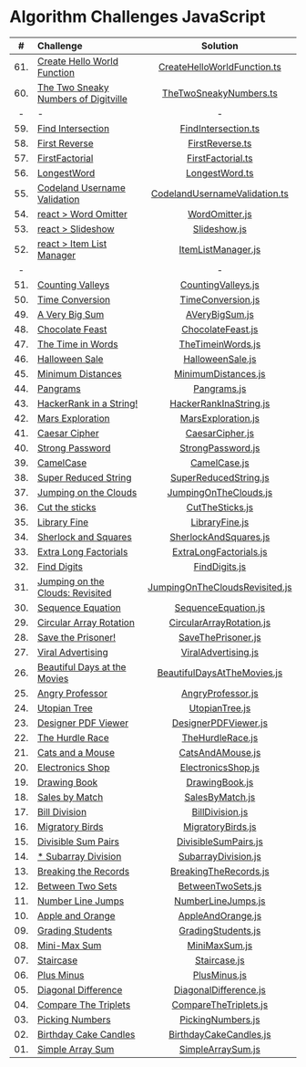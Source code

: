 # Algorithm Challenges JavaScript

| # | Challenge |  	Solution | 
|:-:|:--------|:--------:|
|61.|[Create Hello World Function](https://leetcode.com/problems/create-hello-world-function/description)|[CreateHelloWorldFunction.ts](./solutions/leetcode/CreateHelloWorldFunction.ts)|
|60.|[The Two Sneaky Numbers of Digitville](https://leetcode.com/problems/the-two-sneaky-numbers-of-digitville/description/)|[TheTwoSneakyNumbers.ts](./solutions/leetcode/TheTwoSneakyNumbers.ts)|
|-|-|-|
| 59. | [Find Intersection](https://cressoft.coderbyte.com/editor/Find%20Intersection:TypeScript) | [FindIntersection.ts](./solutions/coderbyte/FindIntersection.ts)| 
| 58. | [First Reverse](https://cressoft.coderbyte.com/editor/First%20Reverse:TypeScript) | [FirstReverse.ts](./solutions/coderbyte/FirstReverse.ts)| 
| 57. | [FirstFactorial](https://cressoft.coderbyte.com/editor/First%20Factorial:TypeScript) | [FirstFactorial.ts](./solutions/coderbyte/FirstFactorial.ts)| 
| 56. | [LongestWord](https://cressoft.coderbyte.com/results/ufukcankurt:Longest%20Word:TypeScript) | [LongestWord.ts](./solutions/coderbyte/LongestWord.ts)| 
| 55. | [Codeland Username Validation](https://cressoft.coderbyte.com/editor/Codeland%20Username%20Validation:TypeScript) | [CodelandUsernameValidation.ts](./solutions/coderbyte/CodelandUsernameValidation.ts)| 
| 54. | [react > Word Omitter](https://www.hackerrank.com/challenges/react-word-omitter/problem?isFullScreen=true) | [WordOmitter.js](./solutions/react/WordOmitter.js)| 
| 53. | [react > Slideshow](https://www.hackerrank.com/challenges/react-slideshow-1/problem?isFullScreen=true) | [Slideshow.js](./solutions/react/Slideshow.js)| 
| 52. | [react > Item List Manager](https://www.hackerrank.com/challenges/item-list-manager/problem?isFullScreen=true) | [ItemListManager.js](./solutions/react/ItemListManager.js)| 
|-||-|
| 51. | [Counting Valleys](https://www.hackerrank.com/challenges/counting-valleys/problem?isFullScreen=true) | [CountingValleys.js](./solutions/CountingValleys.js) | 
| 50. | [Time Conversion](https://www.hackerrank.com/challenges/time-conversion/problem?isFullScreen=true) | [TimeConversion.js](./solutions/TimeConversion.js) | 
| 49. | [A Very Big Sum](https://www.hackerrank.com/challenges/a-very-big-sum/problem?isFullScreen=true) | [AVeryBigSum.js](./solutions/AVeryBigSum.js) | 
| 48. | [Chocolate Feast](https://www.hackerrank.com/challenges/chocolate-feast/problem?isFullScreen=true) | [ChocolateFeast.js](./solutions/ChocolateFeast.js) | 
| 47. | [The Time in Words](https://www.hackerrank.com/challenges/the-time-in-words/problem?isFullScreen=true) | [TheTimeinWords.js](./solutions/TheTimeinWords.js) | 
| 46. | [Halloween Sale](https://www.hackerrank.com/challenges/halloween-sale/problem?isFullScreen=true) | [HalloweenSale.js](./solutions/HalloweenSale.js) | 
| 45. | [Minimum Distances](https://www.hackerrank.com/challenges/minimum-distances/problem?isFullScreen=true) | [MinimumDistances.js](./solutions/MinimumDistances.js) | 
| 44. | [Pangrams](https://www.hackerrank.com/challenges/pangrams/problem?isFullScreen=true) | [Pangrams.js](./solutions/Pangrams.js) | 
| 43. | [HackerRank in a String!](https://www.hackerrank.com/challenges/hackerrank-in-a-string/problem?isFullScreen=true) | [HackerRankInaString.js](./solutions/HackerRankInaString.js) | 
| 42. | [Mars Exploration](https://www.hackerrank.com/challenges/mars-exploration/problem?isFullScreen=true) | [MarsExploration.js](./solutions/MarsExploration.js) | 
| 41. | [Caesar Cipher](https://www.hackerrank.com/challenges/caesar-cipher-1/problem?isFullScreen=true) | [CaesarCipher.js](./solutions/CaesarCipher.js) | 
| 40. | [Strong Password](https://www.hackerrank.com/challenges/strong-password/problem?isFullScreen=true) | [StrongPassword.js](./solutions/StrongPassword.js) | 
| 39. | [CamelCase](https://www.hackerrank.com/challenges/camelcase/problem?isFullScreen=true) | [CamelCase.js](./solutions/CamelCase.js) | 
| 38. | [Super Reduced String](https://www.hackerrank.com/challenges/reduced-string/problem?isFullScreen=true) | [SuperReducedString.js](./solutions/SuperReducedString.js) | 
| 37. | [Jumping on the Clouds](https://www.hackerrank.com/challenges/jumping-on-the-clouds/problem?isFullScreen=true) | [JumpingOnTheClouds.js](./solutions/JumpingOnTheClouds.js) | 
| 36. | [Cut the sticks](https://www.hackerrank.com/challenges/cut-the-sticks/problem?isFullScreen=true) | [CutTheSticks.js](./solutions/CutTheSticks.js) | 
| 35. | [Library Fine](https://www.hackerrank.com/challenges/library-fine/problem?isFullScreen=true) | [LibraryFine.js](./solutions/LibraryFine.js) | 
| 34. | [Sherlock and Squares](https://www.hackerrank.com/challenges/sherlock-and-squares/problem?isFullScreen=true) | [SherlockAndSquares.js](./solutions/SherlockAndSquares.js) | 
| 33. | [Extra Long Factorials](https://www.hackerrank.com/challenges/extra-long-factorials/problem?isFullScreen=true) | [ExtraLongFactorials.js](./solutions/ExtraLongFactorials.js) | 
| 32. | [Find Digits](https://www.hackerrank.com/challenges/find-digits/problem?isFullScreen=true) | [FindDigits.js](./solutions/FindDigits.js) | 
| 31. | [Jumping on the Clouds: Revisited](https://www.hackerrank.com/challenges/jumping-on-the-clouds-revisited/problem?isFullScreen=true) | [JumpingOnTheCloudsRevisited.js](./solutions/JumpingOnTheCloudsRevisited.js) | 
| 30. | [Sequence Equation](https://www.hackerrank.com/challenges/permutation-equation/problem?isFullScreen=true) | [SequenceEquation.js](./solutions/SequenceEquation.js) | 
| 29. | [Circular Array Rotation](https://www.hackerrank.com/challenges/circular-array-rotation/problem?isFullScreen=true) | [CircularArrayRotation.js](./solutions/CircularArrayRotation.js) | 
| 28. | [Save the Prisoner!](https://www.hackerrank.com/challenges/save-the-prisoner/problem?isFullScreen=true) | [SaveThePrisoner.js](./solutions/SaveThePrisoner.js) | 
| 27. | [Viral Advertising](https://www.hackerrank.com/challenges/beautiful-days-at-the-movies/problem?isFullScreen=true) | [ViralAdvertising.js](./solutions/ViralAdvertising.js) | 
| 26. | [Beautiful Days at the Movies](https://www.hackerrank.com/challenges/beautiful-days-at-the-movies/problem?isFullScreen=true) | [BeautifulDaysAtTheMovies.js](./solutions/BeautifulDaysAtTheMovies.js) | 
| 25. | [Angry Professor](https://www.hackerrank.com/challenges/angry-professor/problem?isFullScreen=true) | [AngryProfessor.js](./solutions/AngryProfessor.js) | 
| 24. | [Utopian Tree](https://www.hackerrank.com/challenges/utopian-tree/problem?isFullScreen=true) | [UtopianTree.js](./solutions/UtopianTree.js) | 
| 23. | [Designer PDF Viewer](https://www.hackerrank.com/challenges/designer-pdf-viewer/problem?isFullScreen=true) | [DesignerPDFViewer.js](./solutions/DesignerPDFViewer.js) | 
| 22. | [The Hurdle Race](https://www.hackerrank.com/challenges/the-hurdle-race/problem?isFullScreen=true) | [TheHurdleRace.js](./solutions/TheHurdleRace.js) | 
| 21. | [Cats and a Mouse](https://www.hackerrank.com/challenges/cats-and-a-mouse/problem?isFullScreen=true) | [CatsAndAMouse.js](./solutions/CatsAndAMouse.js) | 
| 20. | [Electronics Shop](https://www.hackerrank.com/challenges/electronics-shop/problem?isFullScreen=true) | [ElectronicsShop.js](./solutions/ElectronicsShop.js) | 
| 19. | [Drawing Book](https://www.hackerrank.com/challenges/drawing-book/problem?isFullScreen=true) | [DrawingBook.js](./solutions/DrawingBook.js) | 
| 18. | [Sales by Match](https://www.hackerrank.com/challenges/bon-appetit/problem?isFullScreen=true) | [SalesByMatch.js](./solutions/SalesByMatch.js) | 
| 17. | [Bill Division](https://www.hackerrank.com/challenges/bon-appetit/problem?isFullScreen=true) | [BillDivision.js](./solutions/BillDivision.js) | 
| 16. | [Migratory Birds](https://www.hackerrank.com/challenges/migratory-birds/problem?isFullScreen=true) | [MigratoryBirds.js](./solutions/MigratoryBirds.js) | 
| 15. | [Divisible Sum Pairs](https://www.hackerrank.com/challenges/divisible-sum-pairs/problem?isFullScreen=true) | [DivisibleSumPairs.js](./solutions/DivisibleSumPairs.js) | 
| 14. | [* Subarray Division](https://www.hackerrank.com/challenges/the-birthday-bar/problem?isFullScreen=true) | [SubarrayDivision.js](./solutions/SubarrayDivision.js) | 
| 13. | [Breaking the Records](https://www.hackerrank.com/challenges/breaking-best-and-worst-records/problem?isFullScreen=true) | [BreakingTheRecords.js](./solutions/BreakingTheRecords.js) | 
| 12. | [Between Two Sets](https://www.hackerrank.com/challenges/between-two-sets/problem?isFullScreen=true) | [BetweenTwoSets.js](./solutions/BetweenTwoSets.js) | 
| 11. | [Number Line Jumps](https://www.hackerrank.com/challenges/kangaroo/problem?isFullScreen=true) | [NumberLineJumps.js](./solutions/NumberLineJumps.js) | 
| 10. | [Apple and Orange](https://www.hackerrank.com/challenges/apple-and-orange/problem?isFullScreen=true) | [AppleAndOrange.js](./solutions/AppleAndOrange.js) | 
| 09. | [Grading Students](https://www.hackerrank.com/challenges/grading/problem?isFullScreen=true) | [GradingStudents.js](./solutions/GradingStudents.js) | 
| 08. | [Mini-Max Sum](https://www.hackerrank.com/challenges/mini-max-sum/problem?isFullScreen=true&h_r=next-challenge&h_v=zen&h_r=next-challenge&h_v=zen&h_r=next-challenge&h_v=zen) | [MiniMaxSum.js](./solutions/MiniMaxSum.js) | 
| 07. | [Staircase](https://www.hackerrank.com/challenges/staircase/problem?isFullScreen=true&h_r=next-challenge&h_v=zen&h_r=next-challenge&h_v=zen) | [Staircase.js](./solutions/Staircase.js) | 
| 06. | [Plus Minus](https://www.hackerrank.com/challenges/plus-minus/problem?isFullScreen=true&h_r=next-challenge&h_v=zen) | [PlusMinus.js](./solutions/PlusMinus.js) | 
| 05. | [Diagonal Difference](https://www.hackerrank.com/challenges/diagonal-difference/problem?isFullScreen=true) | [DiagonalDifference.js](./solutions/DiagonalDifference.js) | 
| 04. | [Compare The Triplets](https://www.hackerrank.com/challenges/compare-the-triplets/problem?isFullScreen=true) | [CompareTheTriplets.js](./solutions/CompareTheTriplets.js) | 
| 03. | [Picking Numbers](https://www.hackerrank.com/challenges/picking-numbers/problem?isFullScreen=true) | [PickingNumbers.js](./solutions/PickingNumbers.js) | 
| 02. | [Birthday Cake Candles](https://www.hackerrank.com/challenges/birthday-cake-candles/problem?isFullScreen=true) | [BirthdayCakeCandles.js](./solutions/BirthdayCakeCandles.js) | 
| 01. | [Simple Array Sum](https://www.hackerrank.com/challenges/simple-array-sum/problem?isFullScreen=true) | [SimpleArraySum.js](./solutions/SimpleArraySum.js) | 
